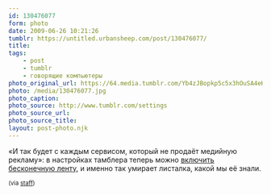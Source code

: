 ```yaml
---
id: 130476077
form: photo
date: 2009-06-26 10:21:26
tumblr: https://untitled.urbansheep.com/post/130476077/
title:
tags:
    - post
    - tumblr
    - говорящие компьютеры
photo_original_url: https://64.media.tumblr.com/Yb4zJBopkp5c5x3hOuSA4eKeo1_r2_500.jpg
photo: /media/130476077.jpg
photo_caption: 
photo_source: http://www.tumblr.com/settings
photo_source_url:
photo_source_title:
layout: post-photo.njk
---
```


<p>«И так будет с каждым сервисом, который не продаёт медийную рекламу»: в настройках тамблера теперь можно <a href="http://www.tumblr.com/settings">включить бесконечную ленту</a>, и именно так умирает листалка, какой мы её знали.</p>

<p><small>(via <a href="http://staff.tumblr.com/post/130128271/endless-scrolling">staff</a>)</small></p>
